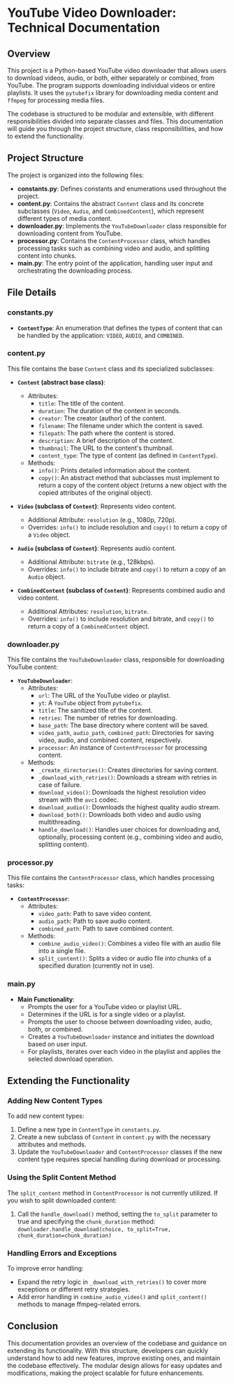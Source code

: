 # YouTube Video Downloader: Technical Documentation

## Overview

This project is a Python-based YouTube video downloader that allows users to download videos, audio, or both, either separately or combined, from YouTube. The program supports downloading individual videos or entire playlists. It uses the `pytubefix` library for downloading media content and `ffmpeg` for processing media files.

The codebase is structured to be modular and extensible, with different responsibilities divided into separate classes and files. This documentation will guide you through the project structure, class responsibilities, and how to extend the functionality.

## Project Structure

The project is organized into the following files:

- **constants.py**: Defines constants and enumerations used throughout the project.
- **content.py**: Contains the abstract `Content` class and its concrete subclasses (`Video`, `Audio`, and `CombinedContent`), which represent different types of media content.
- **downloader.py**: Implements the `YouTubeDownloader` class responsible for downloading content from YouTube.
- **processor.py**: Contains the `ContentProcessor` class, which handles processing tasks such as combining video and audio, and splitting content into chunks.
- **main.py**: The entry point of the application, handling user input and orchestrating the downloading process.

## File Details

### constants.py

- **`ContentType`**: An enumeration that defines the types of content that can be handled by the application: `VIDEO`, `AUDIO`, and `COMBINED`.

### content.py

This file contains the base `Content` class and its specialized subclasses:

- **`Content` (abstract base class)**: 
  - Attributes: 
    - `title`: The title of the content.
    - `duration`: The duration of the content in seconds.
    - `creator`: The creator (author) of the content.
    - `filename`: The filename under which the content is saved.
    - `filepath`: The path where the content is stored.
    - `description`: A brief description of the content.
    - `thumbnail`: The URL to the content's thumbnail.
    - `content_type`: The type of content (as defined in `ContentType`).
  - Methods:
    - `info()`: Prints detailed information about the content.
    - `copy()`: An abstract method that subclasses must implement to return a copy of the content object (returns a new object with the copied attributes of the original object).

- **`Video` (subclass of `Content`)**: Represents video content.
  - Additional Attribute: `resolution` (e.g., 1080p, 720p).
  - Overrides: `info()` to include resolution and `copy()` to return a copy of a `Video` object.

- **`Audio` (subclass of `Content`)**: Represents audio content.
  - Additional Attribute: `bitrate` (e.g., 128kbps).
  - Overrides: `info()` to include bitrate and `copy()` to return a copy of an `Audio` object.

- **`CombinedContent` (subclass of `Content`)**: Represents combined audio and video content.
  - Additional Attributes: `resolution`, `bitrate`.
  - Overrides: `info()` to include resolution and bitrate, and `copy()` to return a copy of a `CombinedContent` object.

### downloader.py

This file contains the `YouTubeDownloader` class, responsible for downloading YouTube content:

- **`YouTubeDownloader`**:
  - Attributes:
    - `url`: The URL of the YouTube video or playlist.
    - `yt`: A `YouTube` object from `pytubefix`.
    - `title`: The sanitized title of the content.
    - `retries`: The number of retries for downloading.
    - `base_path`: The base directory where content will be saved.
    - `video_path`, `audio_path`, `combined_path`: Directories for saving video, audio, and combined content, respectively.
    - `processor`: An instance of `ContentProcessor` for processing content.
  - Methods:
    - `_create_directories()`: Creates directories for saving content.
    - `_download_with_retries()`: Downloads a stream with retries in case of failure.
    - `download_video()`: Downloads the highest resolution video stream with the `avc1` codec.
    - `download_audio()`: Downloads the highest quality audio stream.
    - `download_both()`: Downloads both video and audio using multithreading.
    - `handle_download()`: Handles user choices for downloading and, optionally, processing content (e.g., combining video and audio, splitting content).

### processor.py

This file contains the `ContentProcessor` class, which handles processing tasks:

- **`ContentProcessor`**:
  - Attributes:
    - `video_path`: Path to save video content.
    - `audio_path`: Path to save audio content.
    - `combined_path`: Path to save combined content.
  - Methods:
    - `combine_audio_video()`: Combines a video file with an audio file into a single file.
    - `split_content()`: Splits a video or audio file into chunks of a specified duration (currently not in use).

### main.py

- **Main Functionality**:
  - Prompts the user for a YouTube video or playlist URL.
  - Determines if the URL is for a single video or a playlist.
  - Prompts the user to choose between downloading video, audio, both, or combined.
  - Creates a `YouTubeDownloader` instance and initiates the download based on user input.
  - For playlists, iterates over each video in the playlist and applies the selected download operation.

## Extending the Functionality

### Adding New Content Types
To add new content types:
1. Define a new type in `ContentType` in `constants.py`.
2. Create a new subclass of `Content` in `content.py` with the necessary attributes and methods.
3. Update the `YouTubeDownloader` and `ContentProcessor` classes if the new content type requires special handling during download or processing.

### Using the Split Content Method
The `split_content` method in `ContentProcessor` is not currently utilized. If you wish to split downloaded content:
1. Call the `handle_download()` method, setting the `to_split` parameter to true and specifying the `chunk_duration` method:  
 `downloader.handle_download(choice, to_split=True, chunk_duration=chunk_duration)`  

### Handling Errors and Exceptions
To improve error handling:
- Expand the retry logic in `_download_with_retries()` to cover more exceptions or different retry strategies.
- Add error handling in `combine_audio_video()` and `split_content()` methods to manage ffmpeg-related errors.

## Conclusion

This documentation provides an overview of the codebase and guidance on extending its functionality. With this structure, developers can quickly understand how to add new features, improve existing ones, and maintain the codebase effectively. The modular design allows for easy updates and modifications, making the project scalable for future enhancements.